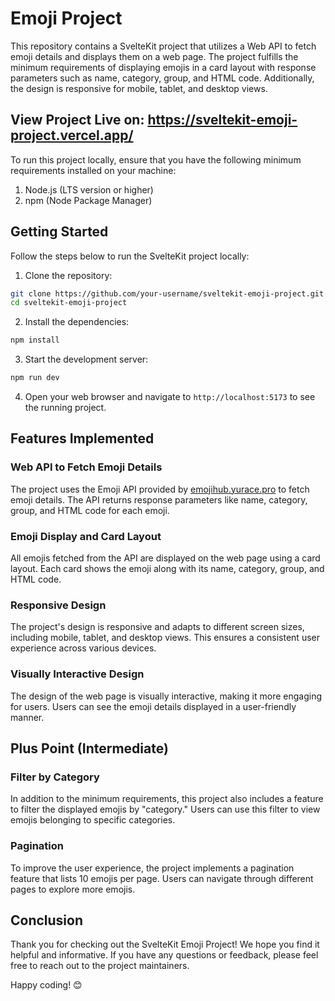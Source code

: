 # Emoji Project

This repository contains a SvelteKit project that utilizes a Web API to fetch emoji details and displays them on a web page. The project fulfills the minimum requirements of displaying emojis in a card layout with response parameters such as name, category, group, and HTML code. Additionally, the design is responsive for mobile, tablet, and desktop views.

## View Project Live on: https://sveltekit-emoji-project.vercel.app/

To run this project locally, ensure that you have the following minimum requirements installed on your machine:

1. Node.js (LTS version or higher)
2. npm (Node Package Manager)

## Getting Started

Follow the steps below to run the SvelteKit project locally:

1. Clone the repository:

```bash
git clone https://github.com/your-username/sveltekit-emoji-project.git
cd sveltekit-emoji-project
```

2. Install the dependencies:

```bash
npm install
```

3. Start the development server:

```bash
npm run dev
```

4. Open your web browser and navigate to `http://localhost:5173` to see the running project.

## Features Implemented

### Web API to Fetch Emoji Details

The project uses the Emoji API provided by [emojihub.yurace.pro](https://emojihub.yurace.pro/api/all) to fetch emoji details. The API returns response parameters like name, category, group, and HTML code for each emoji.

### Emoji Display and Card Layout

All emojis fetched from the API are displayed on the web page using a card layout. Each card shows the emoji along with its name, category, group, and HTML code.

### Responsive Design

The project's design is responsive and adapts to different screen sizes, including mobile, tablet, and desktop views. This ensures a consistent user experience across various devices.

### Visually Interactive Design

The design of the web page is visually interactive, making it more engaging for users. Users can see the emoji details displayed in a user-friendly manner.

## Plus Point (Intermediate)

### Filter by Category

In addition to the minimum requirements, this project also includes a feature to filter the displayed emojis by "category." Users can use this filter to view emojis belonging to specific categories.

### Pagination

To improve the user experience, the project implements a pagination feature that lists 10 emojis per page. Users can navigate through different pages to explore more emojis.


## Conclusion

Thank you for checking out the SvelteKit Emoji Project! We hope you find it helpful and informative. If you have any questions or feedback, please feel free to reach out to the project maintainers.

Happy coding! 😊
